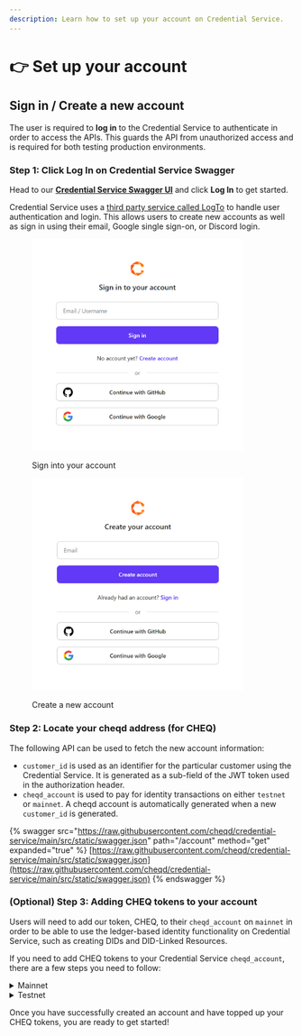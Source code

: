```yaml
---
description: Learn how to set up your account on Credential Service.
---
```


# 👉 Set up your account

## Sign in / Create a new account

The user is required to **log in** to the Credential Service to authenticate in order to access the APIs. This guards the API from unauthorized access and is required for both testing production environments.

### Step 1: Click Log In on Credential Service Swagger

Head to our [**Credential Service Swagger UI**](https://credential-service.cheqd.net/swagger/#/) and click **Log In** to get started.

Credential Service uses a [third party service called LogTo](https://logto.io/) to handle user authentication and login. This allows users to create new accounts as well as sign in using their email, Google single sign-on, or Discord login.&#x20;

<div align="left">

<figure><img src="../.gitbook/assets/Credential Service Sign In.png" alt="" width="375"><figcaption><p>Sign into your account</p></figcaption></figure>

 

<figure><img src="../.gitbook/assets/Credential Service Sign up.png" alt="" width="375"><figcaption><p>Create a new account</p></figcaption></figure>

</div>

### Step 2: Locate your cheqd address (for CHEQ)

The following API can be used to fetch the new account information:

* `customer_id` is used as an identifier for the particular customer using the Credential Service. It is generated as a sub-field of the JWT token used in the authorization header.
* `cheqd_account` is used to pay for identity transactions on either `testnet` or `mainnet`. A cheqd account is automatically generated when a new `customer_id` is generated.

{% swagger src="https://raw.githubusercontent.com/cheqd/credential-service/main/src/static/swagger.json" path="/account" method="get" expanded="true" %}
[https://raw.githubusercontent.com/cheqd/credential-service/main/src/static/swagger.json](https://raw.githubusercontent.com/cheqd/credential-service/main/src/static/swagger.json)
{% endswagger %}

### (Optional) Step 3: Adding CHEQ tokens to your account

Users will need to add our token, CHEQ, to their `cheqd_account`  on `mainnet` in order to be able to use the ledger-based identity functionality on Credential Service, such as creating DIDs and DID-Linked Resources.

If you need to add CHEQ tokens to your Credential Service `cheqd_account`, there are a few steps you need to follow:

<details>

<summary>Mainnet</summary>

* First you need to [setup your wallet](../network/wallets/) which is able to hold CHEQ tokens. We recommend using [Leap Wallet](https://www.leapwallet.io/) which natively supports all CHEQ transactions in a browser plugin or on mobile. Alternatively, follow the [tutorial here to setup your Keplr wallet](../network/wallets/keplr-setup.md).
* You will then need to [get CHEQ tokens from any of the listed providers here](https://cheqd.io/get-involved/).
* You will need to send CHEQ tokens from your new cheqd Wallet account to your `cheqd_account` address for using the Credential Service.

</details>

<details>

<summary>Testnet</summary>

* It is unlikely that you will ever need to top up your Testnet account, as this is handled automatically. However, in the event that your Testnet account runs out of tokens, you can follow the step below.
* This is super simple. You can add free CHEQ tokens to your cheqd\_account [via our Testnet Faucet](../network/tools/testnet-faucet.md) by inputting your cheqd account address. Access the [Testnet Faucet directly here](https://testnet-faucet.cheqd.io/).

</details>

Once you have successfully created an account and have topped up your CHEQ tokens, you are ready to get started!
